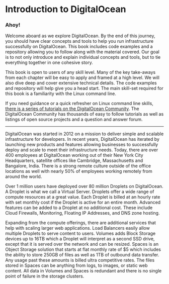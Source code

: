 # Introduction to DigitalOcean

### Ahoy! 
Welcome aboard as we explore DigitalOcean. By the end of this journey, you should have clear concepts and tools to help you run infrastructure successfully on DigitalOcean. This book includes code examples and a repository allowing you to follow along with the material covered. Our goal is to not only introduce and explain individual concepts and tools, but to tie everything together in one cohesive story.

This book is open to users of any skill level. Many of the key take-aways from each chapter will be easy to apply and framed at a high level. We will also dive deep and cover extensive technical details. The code examples and repository will help give you a head start. The main skill-set required for this book is a familiarity with the Linux command line. 

If you need guidance or a quick refresher on Linux command line skills, [there is a series of tutorials on the DigitalOcean Community](https://www.digitalocean.com/community/tutorial_series/getting-started-with-linux). The DigitalOcean Community has thousands of easy to follow tutorials as well as listings of open source projects and a question and answer forum.

---

DigitalOcean was started in 2012 on a mission to deliver simple and scalable infrastructure for developers. In recent years, DigitalOcean has iterated by launching new products and features allowing businesses to successfully deploy and scale to meet their infrastructure needs. Today, there are over 400 employees at DigitalOcean working out of their New York City Headquarters, satellite offices like Cambridge, Massachusetts and Bangalore, India. There is a strong remote culture outside of the office locations as well with nearly 50% of employees working remotely from around the world.

Over 1 million users have deployed over 80 million Droplets on DigitalOcean.  A Droplet is what we call a Virtual Server.  Droplets offer a wide range of compute resources at a great value. Each Droplet is billed at an hourly rate with set monthly cost if the Droplet is active for an entire month. Advanced features can be added to a Droplet at no additional cost. These include Cloud Firewalls, Monitoring, Floating IP Addresses, and DNS zone hosting. 

Expanding from the compute offerings, there are additional services that help with scaling larger web applications.  Load Balancers easily allow multiple Droplets to serve content to users.  Volumes adds Block Storage devices up to 16TB which a Droplet will interpret as a second SSD drive, except that it is served over the network and can be resized. Spaces is an Object Storage solution that starts at flat monthly rate of $5 which includes the ability to store 250GB of files as well as 1TB of outbound data transfer. Any usage past these amounts is billed ultra competitive rates. The files stored in Spaces can be anything from logs, to images, or static web content.  All data in Volumes and Spaces is redundant and there is no single point of failure in the storage clusters.


